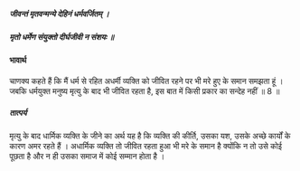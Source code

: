 ##### जीवन्तं मृतवन्मन्ये देहिनं धर्मवर्जितम् ।
##### मृतो धर्मेण संयुक्तो दीर्घजीवी न संशयः ॥

#### भावार्थ

चाणक्य कहते हैं कि मैं धर्म से रहित अधर्मी व्यक्ति को जीवित रहने पर भी मरे हुए के समान समझता हूं । जबकि धर्मयुक्त मनुष्य मृत्यु के बाद भी जीवित रहता है, इस बात में किसी प्रकार का सन्देह नहीं ॥ 8 ॥

##### तात्पर्य

मृत्यु के बाद धार्मिक व्यक्ति के जीने का अर्थ यह है कि व्यक्ति की कीर्ति, उसका यश, उसके अच्छे कार्यों के कारण अमर रहते हैं । अधार्मिक व्यक्ति तो जीवित रहता हुआ भी मरे के समान है क्योंकि न तो उसे कोई पूछता है और न ही उसका समाज में कोई सम्मान होता है ।